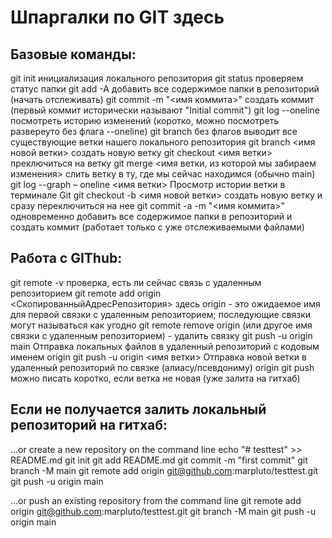 # Шпаргалки по GIT здесь

## Базовые команды:
git init инициализация локального репозитория
git status проверяем статус папки
git add -A добавить все содержимое папки в репозиторий (начать отслеживать)
git commit -m "<имя коммита>" создать коммит (первый коммит исторически называют "Initial commit")
git log --oneline посмотреть историю изменений (коротко, можно посмотреть развереуто без флага --oneline)
git branch без флагов выводит все существующие ветки нашего локального репозитория
git branch <имя новой ветки> создать новую ветку
git checkout <имя ветки> преключиться на ветку
git merge <имя ветки, из которой мы забираем изменения> слить ветку в ту, где мы сейчас находимся (обычно main)
git log --graph – oneline <имя ветки> Просмотр истории ветки в терминале Git
git checkout -b <имя новой ветки> создать новую ветку и сразу переключиться на нее
git commit -a -m "<имя коммита>" одновременно добавить все содержимое папки в репозиторий и создать коммит (работает только с уже отслеживаемыми файлами)

## Работа с GIThub:
git remote -v проверка, есть ли сейчас связь с удаленным репозиторием
git remote add origin <СкопированныйАдресРепозитория> здесь origin - это ожидаемое имя для первой связки с удаленным репозиторием; последующие связки могут называться как угодно
git remote remove origin (или другое имя связки с удаленным репозиторием) - удалить связку
git push -u origin main Отправка локальных файлов в удаленный репозиторий с кодовым именем origin
git push -u origin <имя ветки> Отправка новой ветки в удаленный репозиторий по связке (алиасу/псевдониму) origin
git push можно писать коротко, если ветка не новая (уже залита на гитхаб)


## Если не получается залить локальный репозиторий на гитхаб:
…or create a new repository on the command line
echo "# testtest" >> README.md
git init
git add README.md
git commit -m "first commit"
git branch -M main
git remote add origin git@github.com:marpluto/testtest.git
git push -u origin main

…or push an existing repository from the command line
git remote add origin git@github.com:marpluto/testtest.git
git branch -M main
git push -u origin main